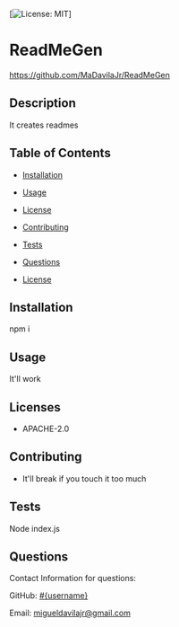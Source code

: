 
[![License: MIT](https://img.shields.io/badge/License-undefined-yellow.svg](https://opensource.org/licenses/MIT))]

# ReadMeGen
https://github.com/MaDavilaJr/ReadMeGen

## Description

It creates readmes

## Table of Contents

* [Installation](#installation)
* [Usage](#usage)
* [License](#license)
* [Contributing](#contributing)
* [Tests](#test)
* [Questions](#questions)

* [License](#license)

## Installation
npm i

## Usage
It'll work

## Licenses

* APACHE-2.0

## Contributing

* It'll break if you touch it too much

## Tests

Node index.js

## Questions

Contact Information for questions: 


GitHub: [#{username}](https:www.github.com/MaDavilaJr) 

Email: migueldavilajr@gmail.com


